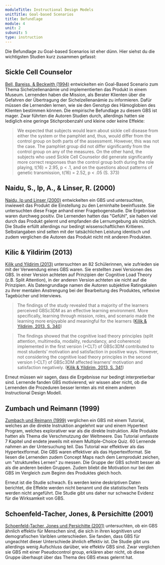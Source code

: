 ```yaml
---
moduleTitle: Instructional Design Models
unitTitle: Goal-based Scenarios
title: Befundlage
module: 4
unit: 2
subunit: 5
type: instruction
---
```



Die Befundlage zu Goal-based Scenarios ist eher dünn. Hier siehst du die wichtigsten Studien kurz zusammen gefasst:

## Sickle Cell Counselor

[Bell, Bareiss, & Beckwith (1994)](https://www.tandfonline.com/doi/abs/10.1207/s15327809jls0304_3) entwickelten ein Goal-Based Scenario zum Thema Sichelzellenanämie und implementierten das Produkt in einem Museum. Lernenden haben die Mission, als Berater Klienten über die Gefahren der Übertragung der Sichelzellenanämie zu informieren. Dafür müssen die Lernenden lernen, wie sie den Genotyp des Hämoglobien des Klienten bestimmen können. Die empirische Befundlage zu diesem GBS ist mager. Zwar führten die Autoren Studien durch, allerdings hatten sie lediglich eine geringe Stichprobenzahl und kleine oder keine Effekte:

> We expected that subjects would learn about sickle cell disease from either the system or the pamphlet and, thus, would differ from the control group on both parts of the assessment. However, this was not the case. The pamphlet group did not differ significantly from the control group on any of the measures. On the other hand, the subjects who used Sickle Cell Counselor did generate significantly more correct responses than the control group both during the role playing, t(16) = 2.95, p < .1, and on the questions about patterns of genetic transmission, t(16) = 2.52, p < .05 (S. 373)


## Naidu, S., Ip, A., & Linser, R. (2000)

[Naidu, Ip und Linser (2000)](https://www.jstor.org/stable/pdf/jeductechsoci.3.3.190.pdf?seq=1#page_scan_tab_contents) entwickelten ein GBS und untersuchten, inwieweit das Produkt die Einstellung zu den Lerninhalte beeinflusste. Sie untersuchten diese Frage anhand einer Fragebogenstudie. Die Ergebnisse waren durchweg positiv. Die Lernenden hatten das "Gefühl", sie haben viel durch das Produkt gelernt und empfanden die Lernumgebung als nützlich. Die Studie erfüllt allerdings nur bedingt wissenschaftlichen Kritieren. Selbstangaben sind selten mit der tatsächlichen Leistung identisch und zudem verglichen die Autoren das Produkt nicht mit anderen Produkten. 

## Kilic & Yildirim (2013)

[Kilik und Yildirim (2013)](https://journals.sagepub.com/doi/abs/10.2190/EC.47.3.e) untersuchten an 82 Schülerinnen, wie zufrieden sie mit der Verwendung eines GBS waren. Sie erstellten zwei Versionen des GBS. In einer Version achteten auf Prinzipien der Cognitive Load Theory (z.B. Split Attention), in der anderen Version achteten sie nicht auf die Prinzipien. Als Datengrundlage namen die Autoren subjektive Ratingskalen zu ihrer mentalen Anstrengung bei der Bearbeitung des Produktes, reflexive Tagebücher und Interviews. 

> The findings of the study revealed that a majority of the learners perceived GBSc3DM as an effective learning environment. More specifically, learning through mission, roles, and scenario made the learning more enjoyable and meaningful for the learners ([Kilik & Yildirim, 2013, S. 340](https://journals.sagepub.com/doi/abs/10.2190/EC.47.3.e))


> The findings showed that the cognitive load theory principles (split attention, multimedia, modality, redundancy, and coherence) implemented in the first version (+CLT) of GBSc3DM contributed to most students’ motivation and satisfaction in positive ways. However, not considering the cognitive load theory principles in the second version (–CLT) of GBSc3DM affected learners’ motivation and satisfaction negatively. ([Kilik & Yildirim, 2013, S. 341](https://journals.sagepub.com/doi/abs/10.2190/EC.47.3.e))

Erneut müssen wir sagen, dass die Ergebnisse nur bedingt interpretierbar sind. Lernende fanden GBS motivierend, wir wissen aber nicht, ob die Lernenden die Prozeduren besser lernten als mit einem anderen Instructional Design Modell.

## Zumbach und Reimann (1999)

[Zumbach und Reimann (1999)](https://www.sbg.ac.at/mediaresearch/zumbach/download/1999_2006/book_chapters/zumbach_bookc_10.pdf) verglichen ein GBS mit einem Tutorial, welches an die direkte Instruktion angelehnt war und einem Hypertext Program, welches explorativer war als die direkte Instruktion. Alle Produkte hatten als Thema die Verschmutzung der Weltmeere. Das Tutorial umfasste 7 Kapitel und endete jeweils mit einem Multiple-Choice Quiz. 60 Lernende nahmen an der Untersuchung teil. Das Tutorial war effektiver als das Hypertextformat. Die GBS waren effektiver als das Hypertextformat. Sie liesen die Lernenden zudem Concept Maps nach dem Lernprodukt zeichen, um "strukturelles Lernen" zu messen. Die Gruppe der GBS schnitt besser ab als die anderen beiden Gruppen. Zudem bliebt die Motivation nur bei den GBS im Vergleich zum Beginn des Produktes gleich hoch. 

Erneut ist die Studie schwach. Es werden keine deskriptiven Daten berichtet, die Effekte werden nicht benannt und die statistischen Tests werden nicht angeführt. Die Studie gibt uns daher nur schwache Evidenz für die Wirksamkeit von GBS. 

## Schoenfeld-Tacher, Jones, & Persichitte (2001)

[Schoenfeld-Tacher, Jones und Persichitte (2001)](https://link.springer.com/article/10.1023/A:1012291018178) untersuchten, ob ein GBS ähnlich effektiv für Menschen sind, die sich in ihren kognitiven und demografischen Variblen unterschieden. Sie fanden, dass GBS für ungeachtet dieser Unterschiede ähnlich effektiv ist. Die Studie gibt uns allerdings wenig Aufschluss darüber, wie effektiv GBS sind. Zwar verglichen sie GBS mit einer Pseudocontrol group, erklären aber nicht, ob diese Gruppe überhaupt über das Thema des GBS etwas gelernt hat. 